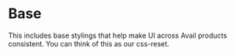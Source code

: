 # Base

This includes base stylings that help make UI across Avail products consistent. You can think of this as our css-reset.